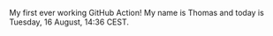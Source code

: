 My first ever working GitHub Action!
My name is Thomas and today is Tuesday, 16 August, 14:36 CEST. 

